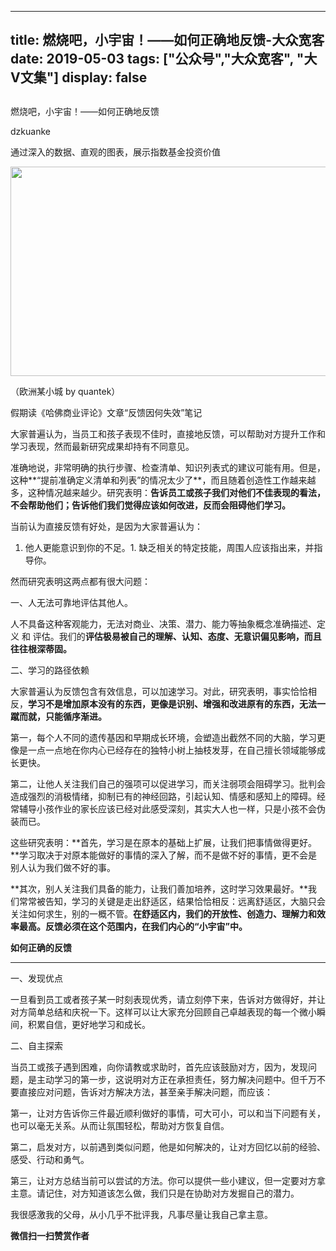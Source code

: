 
---
title:   燃烧吧，小宇宙！——如何正确地反馈-大众宽客
date: 2019-05-03
tags: ["公众号","大众宽客", "大V文集"]
display: false
---


## 



燃烧吧，小宇宙！——如何正确地反馈




dzkuanke




通过深入的数据、直观的图表，展示指数基金投资价值


<img class="rich_pages" data-croporisrc="https://mmbiz.qpic.cn/mmbiz_jpg/PKw3FQPmhIhnR0LJ4IVMzEfiawurLbO60InA97E2xHMTch6ESH8ibic2VMiaqKwAAUJwUQw3ibZiaSJvsP7rX8Kk0ZIA/0?wx_fmt=jpeg" data-cropx1="0" data-cropx2="1229.3525179856115" data-cropy1="188.77697841726618" data-cropy2="960" data-ratio="0.628152969894223" data-s="300,640" src="https://mmbiz.qpic.cn/mmbiz_jpg/PKw3FQPmhIjvdlgpXvUNF2NK8mXjbQwIicqlb4KjPVZhDawkib8FkOibCoyWHU0bqPTib50BrNQaDb8bM2VZ6XcvAQ/640?wx_fmt=jpeg" data-type="jpeg" data-w="1229" style="width: 534px;height: 335px;"/>

（欧洲某小城 by quantek）



假期读《哈佛商业评论》文章“反馈因何失效”笔记



大家普遍认为，当员工和孩子表现不佳时，直接地反馈，可以帮助对方提升工作和学习表现，然而最新研究成果却持有不同意见。



准确地说，非常明确的执行步骤、检查清单、知识列表式的建议可能有用。但是，这种**“提前准确定义清单和列表”的情况太少了**，而且随着创造性工作越来越多，这种情况越来越少。研究表明：**告诉员工或孩子我们对他们不佳表现的看法，不会帮助他们；告诉他们我们觉得应该如何改进，反而会阻碍他们学习。**



当前认为直接反馈有好处，是因为大家普遍认为：
1. 他人更能意识到你的不足。1. 缺乏相关的特定技能，周围人应该指出来，并指导你。


然而研究表明这两点都有很大问题：



一、人无法可靠地评估其他人。



人不具备这种客观能力，无法对商业、决策、潜力、能力等抽象概念准确描述、定义 和 评估。我们的**评估极易被自己的理解、认知、态度、无意识偏见影响，而且往往根深蒂固。**



二、学习的路径依赖



大家普遍认为反馈包含有效信息，可以加速学习。对此，研究表明，事实恰恰相反，**学习不是增加原本没有的东西，更像是识别、增强和改进原有的东西，无法一蹴而就，只能循序渐进。**



第一，每个人不同的遗传基因和早期成长环境，会塑造出截然不同的大脑，学习更像是一点一点地在你内心已经存在的独特小树上抽枝发芽，在自己擅长领域能够成长更快。



第二，让他人关注我们自己的强项可以促进学习，而关注弱项会阻碍学习。批判会造成强烈的消极情绪，抑制已有的神经回路，引起认知、情感和感知上的障碍。经常辅导小孩作业的家长应该已经对此感受深刻，其实大人也一样，只是小孩不会伪装而已。



这些研究表明：**首先，学习是在原本的基础上扩展，让我们把事情做得更好。**学习取决于对原本能做好的事情的深入了解，而不是做不好的事情，更不会是别人认为我们做不好的事。



**其次，别人关注我们具备的能力，让我们善加培养，这时学习效果最好。**我们常常被告知，学习的关键是走出舒适区，结果恰恰相反：远离舒适区，大脑只会关注如何求生，别的一概不管。**在舒适区内，我们的开放性、创造力、理解力和效率最高。反馈必须在这个范围内，在我们内心的“小宇宙”中。**





**如何正确的反馈**

****

一、发现优点



一旦看到员工或者孩子某一时刻表现优秀，请立刻停下来，告诉对方做得好，并让对方简单总结和庆祝一下。这样可以让大家充分回顾自己卓越表现的每一个微小瞬间，积累自信，更好地学习和成长。



二、自主探索



当员工或孩子遇到困难，向你请教或求助时，首先应该鼓励对方，因为，发现问题，是主动学习的第一步，这说明对方正在承担责任，努力解决问题中。但千万不要直接应对问题，告诉对方解决方法，甚至亲手解决问题，而应该：



第一，让对方告诉你三件最近顺利做好的事情，可大可小，可以和当下问题有关，也可以毫无关系。从而让氛围轻松，帮助对方恢复自信。



第二，启发对方，以前遇到类似问题，他是如何解决的，让对方回忆以前的经验、感受、行动和勇气。



第三，让对方总结当前可以尝试的方法。你可以提供一些小建议，但一定要对方拿主意。请记住，对方知道该怎么做，我们只是在协助对方发掘自己的潜力。





我很感激我的父母，从小几乎不批评我，凡事尽量让我自己拿主意。


**微信扫一扫赞赏作者**













